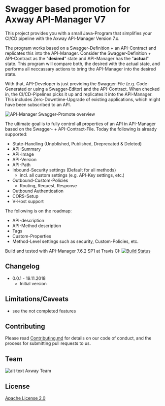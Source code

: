 # Swagger based promotion for Axway API-Manager V7

This project provides you with a small Java-Program that simplifies your CI/CD pipeline with the Axway API-Manager Version 7.x. 

The program works based on a Swagger-Definition + an API-Contract and replicates this into the API-Manager. Consider the Swagger-Definition + API-Contract as the "__desired__" state and API-Manager has the "__actual__" state. This program will compare both, the desired with the actual state, and performs all neccassary actions to bring the API-Manager into the desired state.

With that, API-Developer is just providing the Swagger-File (e.g. Code-Generated or using a Swagger-Editor) and the API-Contract. When checked in, the CI/CD-Pipelines picks it up and replicates it into the API-Manager. 
This includes Zero-Downtime-Upgrade of existing applications, which might have been subscribed to an API.

![API-Manager Swagger-Promote overview]( https://github.com/Axway-API-Management-Plus/apimanager-swagger-promote/blob/master/src/lib/images/apimanager-swagger-promote-overview.png )

The ultimate goal is to fully control all properties of an API in API-Manager based on the Swagger- + API-Contract-File.
Today the following is already supported:
- State-Handling (Unpblished, Published, Dreprecated & Deleted)
- API-Summary
- API-Image 
- API-Version
- API-Path
- Inbound-Security settings (Default for all methods)
  - incl. all custom settings (e.g. API-Key settings, etc.)
- Outbound-Custom-Policies
  - Routing, Request, Response
- Outbound Authentication
- CORS-Setup
- V-Host support

The following is on the roadmap:
- API-description
- API-Method description
- Tags
- Custom-Properties
- Method-Level settings such as security, Custom-Policies, etc.

Build and tested with API-Manager 7.6.2 SP1 at Travis CI: [![Build Status](https://travis-ci.org/Axway-API-Management-Plus/apimanager-swagger-promote.svg?branch=master)](https://travis-ci.org/Axway-API-Management-Plus/apimanager-swagger-promote)

## Changelog
- 0.0.1 - 19.11.2018
  - Initial version


## Limitations/Caveats
- see the not completed features

## Contributing

Please read [Contributing.md](https://github.com/Axway-API-Management-Plus/Common/blob/master/Contributing.md) for details on our code of conduct, and the process for submitting pull requests to us.

## Team

![alt text][Axwaylogo] Axway Team

[Axwaylogo]: https://github.com/Axway-API-Management/Common/blob/master/img/AxwayLogoSmall.png  "Axway logo"


## License
[Apache License 2.0](/LICENSE)
